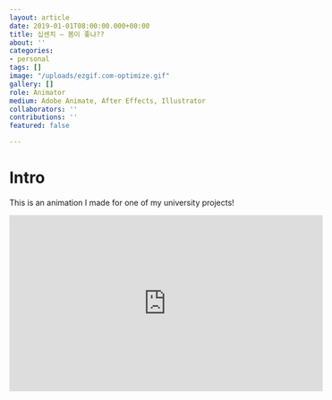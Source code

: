 ```yaml
---
layout: article
date: 2019-01-01T08:00:00.000+00:00
title: 십센치 — 봄이 좋냐??
about: ''
categories:
- personal
tags: []
image: "/uploads/ezgif.com-optimize.gif"
gallery: []
role: Animator
medium: Adobe Animate, After Effects, Illustrator
collaborators: ''
contributions: ''
featured: false

---
```

# Intro

This is an animation I made for one of my university projects!

<iframe width="560" height="315" src="https://www.youtube.com/embed/MaytlhRjvzo" frameborder="0" allow="accelerometer; autoplay; encrypted-media; gyroscope; picture-in-picture" allowfullscreen></iframe>
